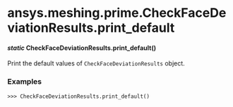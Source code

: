 <a id="ansys-meshing-prime-checkfacedeviationresults-print-default"></a>

# ansys.meshing.prime.CheckFaceDeviationResults.print_default

<a id="ansys.meshing.prime.CheckFaceDeviationResults.print_default"></a>

#### *static* CheckFaceDeviationResults.print_default()

Print the default values of `CheckFaceDeviationResults` object.

### Examples

```pycon
>>> CheckFaceDeviationResults.print_default()
```

<!-- !! processed by numpydoc !! -->
